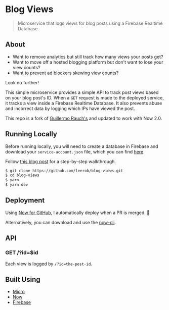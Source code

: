 # Blog Views

> Microservice that logs views for blog posts using a Firebase Realtime Database.

## About

-   Want to remove analytics but still track how many views your posts get?
-   Want to move off a hosted blogging platform but don't want to lose your view counts?
-   Want to prevent ad blockers skewing view counts?

Look no further!

This simple microservice provides a simple API to track post views based on your blog post's ID. When a `GET` request is made to the deployed service, it tracks a view inside a Firebase Realtime Database. It also prevents abuse and incorrect data by logging which IPs have viewed the post.

This repo is a fork of [Guillermo Rauch's](https://github.com/rauchg/blog-views) and updated to work with Now 2.0.

## Running Locally

Before running locally, you will need to create a database in Firebase and download your `service-account.json` file, which you can find [here](https://console.firebase.google.com/project/_/settings/serviceaccounts/adminsdk).

Follow [this blog post](https://leerob.io/blog/real-time-post-views/) for a step-by-step walkthrough.

```bash
$ git clone https://github.com/leerob/blog-views.git
$ cd blog-views
$ yarn
$ yarn dev
```

## Deployment

Using [Now for GitHub](https://zeit.co/github), I automatically deploy when a PR is merged. 🎉

Alternatively, you can download and use the [now-cli](https://zeit.co/download).

## API

### GET /?id=\$id

Each view is logged by `/?id=the-post-id`.

## Built Using

-   [Micro](https://github.com/zeit/micro)
-   [Now](https://zeit.co/now)
-   [Firebase](https://firebase.google.com)
